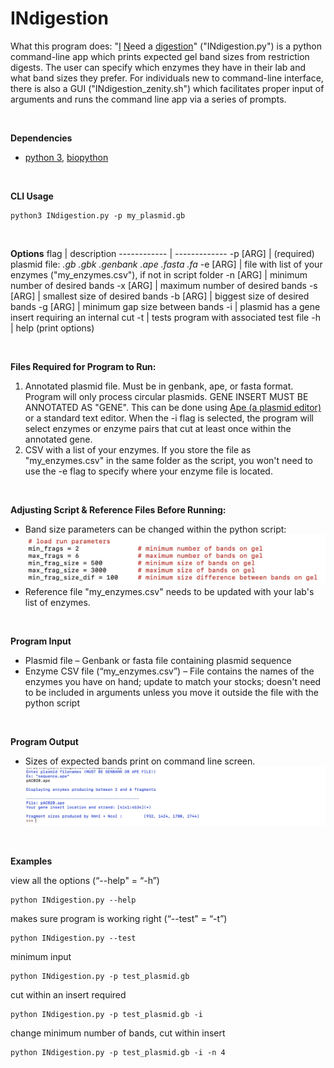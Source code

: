 # INdigestion
What this program does:
"<u>I</u> <u>N</u>eed a <u>digestion</u>" ("INdigestion.py") is a python command-line app which prints expected gel band sizes from restriction digests. The user can specify which enzymes they have in their lab and what band sizes they prefer. For individuals new to command-line interface, there is also a GUI ("INdigestion_zenity.sh") which facilitates proper input of arguments and runs the command line app via a series of prompts. 
<p>&nbsp;</p>

<b>Dependencies</b>
* [python 3](https://www.python.org/downloads/), [biopython](https://biopython.org/)

<p>&nbsp;</p>

<b>CLI Usage</b>
```
python3 INdigestion.py -p my_plasmid.gb
```
<p>&nbsp;</p>

<b>Options</b>
flag | description
------------ | -------------
-p	[ARG]	| (required) plasmid file: <i>.gb .gbk .genbank .ape .fasta .fa </i>
-e	[ARG]	| file with list of your enzymes ("my_enzymes.csv"), if not in script folder
-n	[ARG]	| minimum number of desired bands
-x	[ARG]	| maximum number of desired bands
-s	[ARG]	| smallest size of desired bands
-b	[ARG]	| biggest size of desired bands
-g	[ARG]	| minimum gap size between bands
-i		| plasmid has a gene insert requiring an internal cut
-t		| tests program with associated test file
-h		| help (print options)
<p>&nbsp;</p>

<b>Files Required for Program to Run:</b>
1. Annotated plasmid file. Must be in genbank, ape, or fasta format. Program will only process circular plasmids. GENE INSERT MUST BE ANNOTATED AS "GENE". This can be done using [Ape (a plasmid editor)](https://jorgensen.biology.utah.edu/wayned/ape/) or a standard text editor. When the -i flag is selected, the program will select enzymes or enzyme pairs that cut at least once within the annotated gene. 
2. CSV with a list of your enzymes. If you store the file as "my_enzymes.csv" in the same folder as the script, you won't need to use the -e flag to specify where your enzyme file is located. 

<p>&nbsp;</p>

<b>Adjusting Script & Reference Files Before Running: </b>
- Band size parameters can be changed within the python script:
![indigestion_script.jpeg](https://raw.githubusercontent.com/amcrabtree/INdigestion/master/images/indigestion_script.jpeg)
- Reference file "my_enzymes.csv" needs to be updated with your lab's list of enzymes. 
<p>&nbsp;</p>

<b>Program Input</b>
- Plasmid file – Genbank or fasta file containing plasmid sequence
- Enzyme CSV file (“my_enzymes.csv”) – File contains the names of the enzymes you have on hand; update to match your stocks; doesn't need to be included in arguments unless you move it outside the file with the python script
<p>&nbsp;</p>

<b>Program Output</b>
- Sizes of expected bands print on command line screen. 
![indigestion_input_output.jpeg](https://raw.githubusercontent.com/amcrabtree/INdigestion/master/images/indigestion_input_output.jpeg)
<p>&nbsp;</p>

<b>Examples</b>

view all the options (“--help" = “-h”)
```
python INdigestion.py --help
```

makes sure program is working right (“--test" = “-t”)
```
python INdigestion.py --test	
```

minimum input
```
python INdigestion.py -p test_plasmid.gb	
```

cut within an insert required
```
python INdigestion.py -p test_plasmid.gb -i	
```

change minimum number of bands, cut within insert
```
python INdigestion.py -p test_plasmid.gb -i -n 4
```
